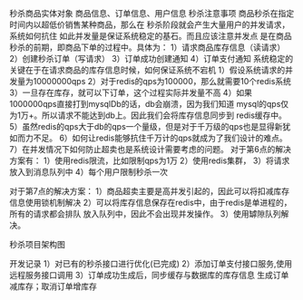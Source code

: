 秒杀商品实体对象
商品信息、订单信息、用户信息
秒杀注意事项
商品秒杀在指定时间内以超低价销售某种商品，那么在
秒杀阶段就会产生大量用户的并发请求，系统如何抗住
如此并发量是保证系统稳定的基石。而且应该注意并发点
是在商品秒杀的前期，即商品下单的过程中。具体为：
1）请求商品库存信息（读请求）
2）创建秒杀订单（写请求）
3）订单成功创建通知
4）订单支付通知
系统稳定的关键在于在请求商品的库存信息时候，如何保证系统不宕机
1）假设系统请求的并发量为10000000qps
2）对于redis的qps为100000，那么就需要10个redis系统
3）一旦存在库存，就可以下订单，这个过程实际并发量不高
4）如果1000000qps直接打到mysqlDb的话，db会崩溃，因为我们知道
mysql的qps仅为1万+。所以请求不能达到db上。因此我们会将库存信息同步到
redis缓存中。
5）虽然redis的qps大于db的qps一个量级，但是对于千万级的qps也是显得新犹如而力不足。
6）如何让redis能够抗住千万计的qps就成为了我们设计的难点。
7）在并发情况下如何防止超卖也是系统设计需要考虑的问题。
对于第6点的解决方案有：
1）使用redis限流，比如限制qps为1万
2）使用redis集群，
3）将请求放入到消息队列中
4）每个用户限制秒杀一次

对于第7点的解决方案：
1）商品超卖主要是高并发引起的，因此可以将扣减库存信息使用锁机制解决
2）可以将库存信息保存在redis中，由于redis是单进程的，所有的请求都会排队
放入队列中，因此不会出现并发操作。
3）使用罅隙队列解决。


秒杀项目架构图




开发记录
1）对已有的秒杀接口进行优化(已完成)
2）添加订单支付接口服务,使用远程服务接口调用
3）订单成功生成后，同步缓存与数据库的库存信息
生成订单减库存；取消订单增库存



